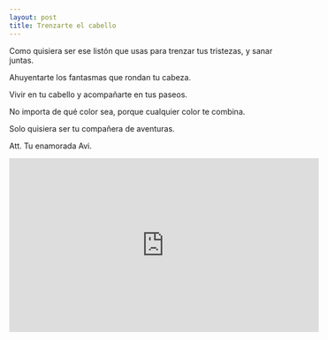 ```yaml
---
layout: post
title: Trenzarte el cabello
---
```


  
<p> Como quisiera ser ese listón que usas para trenzar tus tristezas, y sanar juntas. </p>

<p> Ahuyentarte los fantasmas que rondan tu cabeza. </p>

<p> Vivir en tu cabello y acompañarte en tus paseos. </p>

<p> No importa de qué color sea, porque cualquier color te combina. </p>

<p> Solo quisiera ser tu compañera de aventuras. </p>


Att. Tu enamorada Avi.

<iframe width="560" height="315" src="https://www.youtube.com/embed/ksiY_0HO-2o" frameborder="0" allow="accelerometer; encrypted-media; gyroscope; picture-in-picture" allow="autoplay" allowfullscreen></iframe>
